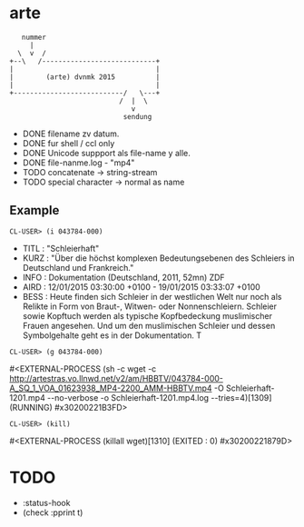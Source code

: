 # arte

       nummer
         |    
      \  v  /
    +--\   /----------------------------+
    |                                   |
    |        (arte) dvnmk 2015          |
    |                                   |
    +---------------------------/   \---+
                               /  |  \
                                  v     
                                sendung
                                       
* DONE filename zv datum.
* DONE fur shell / ccl only 
* DONE Unicode suppport als file-name y alle.
* DONE file-nanme.log - "mp4"
* TODO concatenate -> string-stream
* TODO special character -> normal as name

Example
-------

```common-lisp
CL-USER> (i 043784-000)
```

* TITL : "Schleierhaft"
* KURZ : "Über die höchst komplexen Bedeutungsebenen des Schleiers in Deutschland und Frankreich."
* INFO : Dokumentation (Deutschland, 2011, 52mn) ZDF
* AIRD : 12/01/2015 03:30:00 +0100 - 19/01/2015 03:33:07 +0100
* BESS : Heute finden sich Schleier in der westlichen Welt nur noch als Relikte in Form von Braut-, Witwen- oder Nonnenschleiern. Schleier sowie Kopftuch werden als typische Kopfbedeckung muslimischer Frauen angesehen. Und um den muslimischen Schleier und dessen Symbolgehalte geht es in der Dokumentation.
T

```common-lisp
CL-USER> (g 043784-000)
```
#<EXTERNAL-PROCESS (sh -c wget -c http://artestras.vo.llnwd.net/v2/am/HBBTV/043784-000-A_SQ_1_VOA_01623938_MP4-2200_AMM-HBBTV.mp4 -O Schleierhaft-1201.mp4 --no-verbose  -o Schleierhaft-1201.mp4.log --tries=4)[1309] (RUNNING) #x30200221B3FD>

```common-lisp
CL-USER> (kill)
```

#<EXTERNAL-PROCESS (killall wget)[1310] (EXITED : 0) #x30200221879D>


# TODO
* :status-hook
* (check :pprint t)
